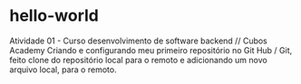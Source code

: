 # hello-world
Atividade 01 - Curso desenvolvimento de software backend // Cubos Academy
Criando e configurando meu primeiro repositório no Git Hub / Git, feito clone do repositório local para o remoto e adicionando um novo arquivo local, para o remoto.
